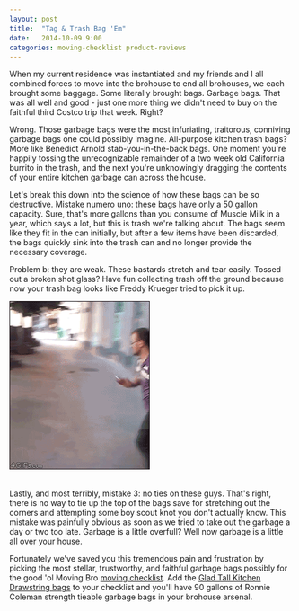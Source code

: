 ```yaml
---
layout: post
title:  "Tag & Trash Bag 'Em"
date:   2014-10-09 9:00
categories: moving-checklist product-reviews
---
```


When my current residence was instantiated and my friends and I all combined forces to move into the brohouse to end all brohouses, we each brought some baggage. Some literally brought bags. Garbage bags. That was all well and good - just one more thing we didn't need to buy on the faithful third Costco trip that week. Right?

Wrong. Those garbage bags were the most infuriating, traitorous, conniving garbage bags one could possibly imagine. All-purpose kitchen trash bags? More like Benedict Arnold stab-you-in-the-back bags. One moment you're happily tossing the unrecognizable remainder of a two week old California burrito in the trash, and the next you're unknowingly dragging the contents of your entire kitchen garbage can across the house. 

Let's break this down into the science of how these bags can be so destructive. Mistake numero uno: these bags have only a 50 gallon capacity. Sure, that's more gallons than you consume of Muscle Milk in a year, which says a lot, but this is trash we're talking about. The bags seem like they fit in the can initially, but after a few items have been discarded, the bags quickly sink into the trash can and no longer provide the necessary coverage.

Problem b: they are weak. These bastards stretch and tear easily. Tossed out a broken shot glass? Have fun collecting trash off the ground because now your trash bag looks like Freddy Krueger tried to pick it up.

<div class="text-center">
	<img src="/images/trash.gif" alt="Trash Anger" />
</div>
<br>

Lastly, and most terribly, mistake 3: no ties on these guys. That's right, there is no way to tie up the top of the bags save for stretching out the corners and attempting some boy scout knot you don't actually know. This mistake was painfully obvious as soon as we tried to take out the garbage a day or two too late. Garbage is a little overfull? Well now garbage is a little all over your house.

Fortunately we've saved you this tremendous pain and frustration by picking the most stellar, trustworthy, and faithful garbage bags possibly for the good 'ol Moving Bro [moving checklist](http://www.movingbro.com).  Add the [Glad Tall Kitchen Drawstring bags](http://www.amazon.com/Glad-Kitchen-Drawstring-Trash-Gallon/dp/B00ASBOP9S/ref=sr_1_1?ie=UTF8&qid=1412873006&sr=8-1&keywords=B00ASBOP9S) to your checklist and you'll have 90 gallons of Ronnie Coleman strength tieable garbage bags in your brohouse arsenal.